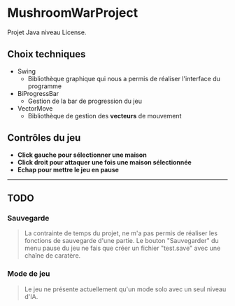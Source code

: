 # MushroomWarProject

Projet Java niveau License.

## Choix techniques

- Swing
    - Bibliothèque graphique qui nous a permis de réaliser l'interface du programme
- BiProgressBar
    - Gestion de la bar de progression du jeu
- VectorMove
    - Bibliothèque de gestion des **vecteurs** de mouvement

## Contrôles du jeu

- **Click gauche pour sélectionner une maison**
- **Click droit pour attaquer une fois une maison sélectionnée**
- **Echap pour mettre le jeu en pause**

----------------------

## TODO

### Sauvegarde

> La contrainte de temps du projet, ne m'a pas permis de réaliser les fonctions de sauvegarde d'une partie.
> Le bouton "Sauvegarder" du menu pause du jeu ne fais que créer un fichier "test.save" avec une chaîne de caratère.

### Mode de jeu

> Le jeu ne présente actuellement qu'un mode solo avec un seul niveau d'IA.